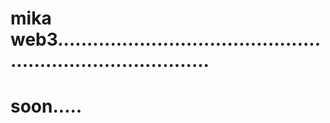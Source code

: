 # mika web3...............................................................................
# soon.....
